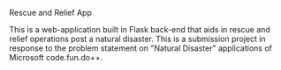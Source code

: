 Rescue and Relief App

This is a web-application built in Flask back-end that aids in rescue and relief operations post a natural disaster. This is a submission project in response to the problem statement on "Natural Disaster" applications of Microsoft code.fun.do++.
